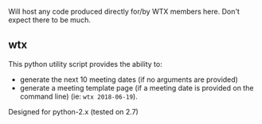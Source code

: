 Will host any code produced directly for/by WTX members here.  Don't expect there to be much.

## wtx
This python utility script provides the ability to:
* generate the next 10 meeting dates (if no arguments are provided)
* generate a meeting template page (if a meeting date is provided on the command line) (ie: `wtx 2018-06-19`).

Designed for python-2.x (tested on 2.7)
